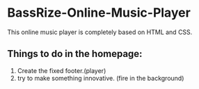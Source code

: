 # BassRize-Online-Music-Player

This online music player is completely based on HTML and CSS.
## Things to do in the homepage:
1. Create the fixed footer.(player)
2. try to make something innovative. (fire in the background)
